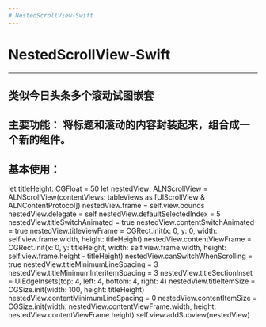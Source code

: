```yaml
---
# NestedScrollView-Swift
---
```


# NestedScrollView-Swift
---
类似今日头条多个滚动试图嵌套
---
 主要功能：
    将标题和滚动的内容封装起来，组合成一个新的组件。
----
基本使用：
----
   let titleHeight: CGFloat = 50
        let nestedView: ALNScrollView = ALNScrollView(contentViews: tableViews as [UIScrollView & ALNContentProtocol])
        nestedView.frame = self.view.bounds
        nestedView.delegate = self
        nestedView.defaultSelectedIndex = 5
        nestedView.titleSwitchAnimated = true
        nestedView.contentSwitchAnimated = true
        nestedView.titleViewFrame = CGRect.init(x: 0, y: 0, width: self.view.frame.width, height: titleHeight)
        nestedView.contentViewFrame = CGRect.init(x: 0, y: titleHeight, width: self.view.frame.width, height: self.view.frame.height - titleHeight)
        nestedView.canSwitchWhenScrolling = true
        nestedView.titleMinimumLineSpacing = 3
        nestedView.titleMinimumInteritemSpacing = 3
        nestedView.titleSectionInset = UIEdgeInsets(top: 4, left: 4, bottom: 4, right: 4)
        nestedView.titleItemSize = CGSize.init(width: 100, height: titleHeight)
        nestedView.contentMinimumLineSpacing = 0
        nestedView.contentItemSize = CGSize.init(width: nestedView.contentViewFrame.width, height: nestedView.contentViewFrame.height)
        self.view.addSubview(nestedView)
        
